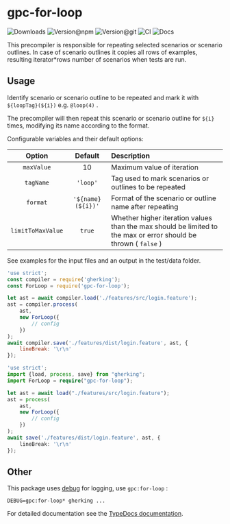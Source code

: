# gpc-for-loop

![Downloads](https://img.shields.io/npm/dw/gpc-for-loop?style=flat-square) ![Version@npm](https://img.shields.io/npm/v/gpc-for-loop?label=version%40npm&style=flat-square) ![Version@git](https://img.shields.io/github/package-json/v/gherking/gpc-for-loop/master?label=version%40git&style=flat-square) ![CI](https://img.shields.io/github/workflow/status/gherking/gpc-for-loop/CI/master?label=ci&style=flat-square) ![Docs](https://img.shields.io/github/workflow/status/gherking/gpc-for-loop/Docs/master?label=docs&style=flat-square)

This precompiler is responsible for repeating selected scenarios or scenario outlines.
In case of scenario outlines it copies all rows of examples, resulting iterator*rows number of scenarios when tests are run.

## Usage

Identify scenario or scenario outline to be repeated and mark it with `${loopTag}(${i})` e.g. `@loop(4)` .

The precompiler will then repeat this scenario or scenario outline for `${i}` times, modifying its name according to the format.

Configurable variables and their default options:

|   Option   |      Default       | Description                                            |
| :--------: | :----------------: | :----------------------------------------------------- |
| `maxValue` |         10         | Maximum value of iteration                             |
| `tagName` | `'loop'` | Tag used to mark scenarios or outlines to be repeated  |
| `format` | `'${name} (${i})'` | Format of the scenario or outline name after repeating || `startIndex` | 1 | The first index to use when repeating a scenario |
| `limitToMaxValue` | `true` | Whether higher iteration values than the max should be limited to the max or error should be thrown ( `false` ) |

See examples for the input files and an output in the test/data folder.

```javascript
'use strict';
const compiler = require('gherking');
const ForLoop = require('gpc-for-loop');

let ast = await compiler.load('./features/src/login.feature');
ast = compiler.process(
    ast,
    new ForLoop({
        // config
    })
);
await compiler.save('./features/dist/login.feature', ast, {
    lineBreak: '\r\n'
});
```

```typescript
'use strict';
import {load, process, save} from "gherking";
import ForLoop = require("gpc-for-loop");

let ast = await load("./features/src/login.feature");
ast = process(
    ast,
    new ForLoop({
        // config
    })
);
await save('./features/dist/login.feature', ast, {
    lineBreak: '\r\n'
});
```

## Other

This package uses [debug](https://www.npmjs.com/package/debug) for logging, use `gpc:for-loop` :

```shell
DEBUG=gpc:for-loop* gherking ...
```

For detailed documentation see the [TypeDocs documentation](https://gherking.github.io/gpc-for-loop/).
